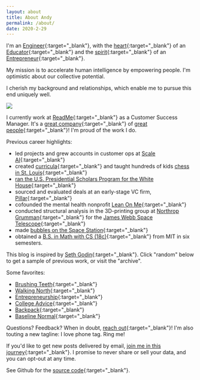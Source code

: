 ```yaml
---
layout: about
title: About Andy
permalink: /about/
date: 2020-2-29
---
```


I'm an [Engineer](https://overcast.fm/+L0YXHOgJQ){:target="_blank"}, with the [heart](https://seths.blog/2017/05/emotional-labor/){:target="_blank"} of an [Educator](https://seths.blog/2016/11/education-is-the-answer/){:target="_blank"} and the [spirit](https://seths.blog/2014/08/turning-passion-on-its-head/){:target="_blank"} of an [Entrepreneur](https://seths.blog/2018/04/entrepreneurship-is-not-a-job/){:target="_blank"}.

My mission is to accelerate human intelligence by empowering people. I'm optimistic about our collective potential.

I cherish my background and relationships, which enable me to pursue this end uniquely well.

![](/img/headshot.png#S)

I currently work at [ReadMe](https://readme.com/about){:target="_blank"} as a Customer Success Manager. It's a [great company](https://basecamp.com/books/rework){:target="_blank"} of [great people](https://seths.blog/2015/03/companies-dont-care-about-you/){:target="_blank"}! I'm proud of the work I do.

<!-- TODO: add work collab user guide -->

Previous career highlights:
- led projects and grew accounts in customer ops at [Scale AI](https://scale.com/){:target="_blank"}
- created [curricula](http://andytrattner.com/chess){:target="_blank"} and taught hundreds of kids [chess in St. Louis](https://saintlouischessclub.org/){:target="_blank"}
- [ran the U.S. Presidential Scholars Program for the White House](https://blog.ed.gov/2017/07/the-ability-to-inspire/){:target="_blank"}
- sourced and evaluated deals at an early-stage VC firm, [Pillar](https://www.pillar.vc/){:target="_blank"}
- cofounded the mental health nonprofit [Lean On Me](https://lean0n.me/){:target="_blank"}
- conducted structural analysis in the 3D-printing group at [Northrop Grumman](https://en.wikipedia.org/wiki/Northrop_Grumman){:target="_blank"} for the [James Webb Space Telescope](https://en.wikipedia.org/wiki/James_Webb_Space_Telescope){:target="_blank"}
- made [bubbles on the Space Station](https://ntrs.nasa.gov/archive/nasa/casi.ntrs.nasa.gov/20160001341.pdf){:target="_blank"}
- obtained a [B.S. in Math with CS (18c)](/img/mit-diploma.png){:target="_blank"} from MIT in six semesters.

This blog is inspired by [Seth Godin](https://seths.blog/2019/06/writing-not-plastics-not-wall-street/){:target="_blank"}. Click "random" below to get a sample of previous work, or visit the "archive".

Some favorites:
- [Brushing Teeth](https://andytrattner.com/brushing-teeth.html){:target="_blank"}
- [Walking North](
https://andytrattner.com/walking-north.html){:target="_blank"}
- [Entrepreneurship](https://andytrattner.com/entrepreneurship.html){:target="_blank"}
- [College Advice](https://andytrattner.com/college-advice.html){:target="_blank"}
- [Backpack](https://andytrattner.com/backpack.html){:target="_blank"}
- [Baseline Normal](https://andytrattner.com/normal.html){:target="_blank"}

Questions? Feedback? When in doubt, [reach out](https://forms.gle/kwANcR9NaYDAHDD16){:target="_blank"}! I'm also touting a new tagline: I love phone tag. Ring me!

If you'd like to get new posts delivered by email, [join me in this journey](https://forms.gle/TngB7wUG2V2YVB6D9){:target="_blank"}. I promise to never share or sell your data, and you can opt-out at any time.

See Github for the [source code](https://github.com/trattner/trattner.github.io/){:target="_blank"}.
